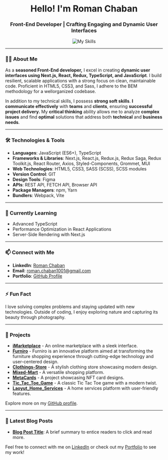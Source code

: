 <h1 align="center">Hello! I'm Roman Chaban</h1>
<h3 align="center">Front-End Developer | Crafting Engaging and Dynamic User Interfaces</h3>

<p align="center">
  <img src="https://skillicons.dev/icons?i=html,css,js,git,sass,next,react,typescript,redux,npm,yarn,webpack,vite,figma,styledcomponents,materialui,postman,vscode" alt="My Skills" />
</p>

---

### 🧑‍💻 About Me
As a <strong>seasoned Front-End developer,</strong> I excel in creating <strong>dynamic user interfaces using Next.js, React,
Redux, TypeScript, and JavaScript</strong>. I build resilient, scalable applications with a strong focus on clean,
maintainable code. Proficient in HTML5, CSS3, and Sass, I adhere to the BEM methodology for a wellorganized codebase.

In addition to my technical skills, I possess <strong>strong soft skills</strong>. <strong>I communicate effectively</strong> with <strong>teams</strong> and
<strong>clients</strong>, ensuring <strong>successful project delivery.</strong> My <strong>critical thinking</strong> ability allows me to analyze <strong>complex
issues</strong> and find <strong>optimal</strong> solutions that address both <strong>technical</strong> and <strong>business needs</strong>.

---

### 🛠️ Technologies & Tools
- **Languages**: JavaScript (ES6+), TypeScript
- **Frameworks & Libraries**: Next.js, React.js, Redux.js, Redux Saga, Redux Toolkit.js, React Router, Axios, Styled-Components, Grommet, MUI
- **Web Technologies**: HTML5, CSS3, SASS (SCSS), SCSS modules
- **Version Control**: GIT
- **Design Tools**: Figma
- **APIs**: REST API, FETCH API, Browser API
- **Package Managers**: npm, Yarn
- **Bundlers**: Webpack, Vite

---

### 🌱 Currently Learning
- Advanced TypeScript
- Performance Optimization in React Applications
- Server-Side Rendering with Next.js

---

### 📫 Connect with Me
- **LinkedIn**: [Roman Chaban](https://www.linkedin.com/in/chaban1001/)
- **Email**: [roman.chaban1001@gmail.com](mailto:roman.chaban1001@gmail.com)
- **Portfolio**: [GitHub Profile](https://github.com/roman-chaban?tab=repositories)

---

### ⚡ Fun Fact
I love solving complex problems and staying updated with new technologies. Outside of coding, I enjoy exploring nature and capturing its beauty through photography.

---

### 🚀 Projects
- **[iMarketplace](https://roman-chaban.github.io/iMarketplace/)** - An online marketplace with a sleek interface.
- **[Furniro](https://furniro-wheat.vercel.app/)** - Furniro is an innovative platform aimed at transforming the furniture shopping experience through cutting-edge technology and user-centered design.
- **[Clothings-Store](https://clothing-store-tau-drab.vercel.app/)** - A stylish clothing store showcasing modern design.
- **[Mixed-Mart](https://tech-wave-one.vercel.app/)** - A versatile shopping platform.
- **[MetaCards](https://nft-project-rosy.vercel.app/)** - A project showcasing NFT card designs.
- **[Tic_Tac_Toe_Game](https://roman-chaban.github.io/Tic_Tac_Toe_Game/)** - A classic Tic Tac Toe game with a modern twist.
- **[Laoyut_Home_Services](https://roman-chaban.github.io/Layot-Home-Services/)** - A home services platform with user-friendly features.

Explore more on my [GitHub profile](https://github.com/roman-chaban?tab=repositories).

---

### 📝 Latest Blog Posts
- **[Blog Post Title](https://github.com/roman-chaban?tab=repositories)**: A brief summary to entice readers to click and read more.

Feel free to connect with me on [LinkedIn](https://www.linkedin.com/in/chaban1001/) or check out my [Portfolio](https://github.com/roman-chaban?tab=repositories) to see my work!
